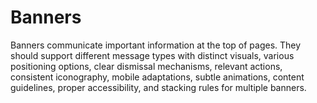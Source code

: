# Banners

Banners communicate important information at the top of pages. They should support different message types with distinct visuals, various positioning options, clear dismissal mechanisms, relevant actions, consistent iconography, mobile adaptations, subtle animations, content guidelines, proper accessibility, and stacking rules for multiple banners.